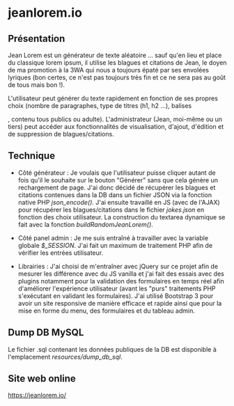 # jeanlorem.io

## Présentation
Jean Lorem est un générateur de texte aléatoire ... sauf qu'en lieu et place du classique lorem ipsum, il utilise les blagues et citations de Jean, le doyen de ma promotion à la 3WA qui nous a toujours épaté par ses envolées lyriques (bon certes, ce n'est pas toujours très fin et ce ne sera pas au goût de tous mais bon !).

L'utilisateur peut générer du texte rapidement en fonction de ses propres choix (nombre de paragraphes, type de titres (h1, h2 ...), balises <p>, contenu tous publics ou adulte).
L'administrateur (Jean, moi-même ou un tiers) peut accéder aux fonctionnalités de visualisation, d'ajout, d'édition et de suppression de blagues/citations.

## Technique
* Côté générateur :
Je voulais que l'utilisateur puisse cliquer autant de fois qu'il le souhaite sur le bouton "Générer" sans que cela génère un rechargement de page.
J'ai donc décidé de récupérer les blagues et citations contenues dans la DB dans un fichier JSON via la fonction native PHP *json_encode()*.
J'ai ensuite travaillé en JS (avec de l'AJAX) pour récupérer les blagues/citations dans le fichier *jokes.json* en fonction des choix utilisateur.
La construction du textarea dynamique se fait avec la fonction *buildRandomJeanLorem()*.

* Côté panel admin :
Je me suis entraîné à travailler avec la variable globale *$_SESSION*. 
J'ai fait un maximum de traitement PHP afin de vérifier les entrées utilisateur.

* Librairies :
J'ai choisi de m'entraîner avec jQuery sur ce projet afin de mesurer les différence avec du JS vanilla et j'ai fait des essais avec des plugins notamment pour la validation des formulaires en temps réel afin d'améliorer l'expérience utilisateur (avant les "purs" traitements PHP s'exécutant en validant les formulaires).
J'ai utilisé Bootstrap 3 pour avoir un site responsive de manière efficace et rapide ainsi que pour la mise en forme du menu, des formulaires et du tableau admin.

## Dump DB MySQL
Le fichier .sql contenant les données publiques de la DB est disponible à l'emplacement *resources/dump_db_sql*.

## Site web online
https://jeanlorem.io/